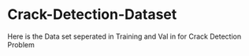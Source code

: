 # Crack-Detection-Dataset
Here is the Data set seperated in Training and Val in for Crack Detection Problem
